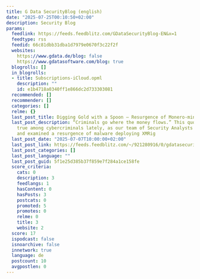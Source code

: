 ```yaml
---
title: G Data SecurityBlog (english)
date: "2025-07-25T00:10:50+02:00"
description: Security Blog
params:
  feedlink: https://feeds.feedblitz.com/GDataSecurityBlog-EN&x=1
  feedtype: rss
  feedid: 66c81dbb31dba1d7979e0670f3c22f2f
  websites:
    https://www.gdata.de/blog: false
    https://www.gdatasoftware.com/blog: true
  blogrolls: []
  in_blogrolls:
  - title: Subscriptions-iCloud.opml
    description: ""
    id: e1b4718a0340ff1e866dc2d733303081
  recommended: []
  recommender: []
  categories: []
  relme: {}
  last_post_title: Digging Gold with a Spoon – Resurgence of Monero-mining Malware
  last_post_description: “Criminals go where the money flows.” This quote is indeed
    true among cybercriminals lately, as our team of Security Analysts discovered
    and examined a resurgence of malware deploying XMRig
  last_post_date: "2025-07-07T10:00:00+02:00"
  last_post_link: https://feeds.feedblitz.com/~/921280916/0/gdatasecurityblog-en~Digging-Gold-with-a-Spoon-%e2%80%93-Resurgence-of-Moneromining-Malware
  last_post_categories: []
  last_post_language: ""
  last_post_guid: 5f1e25d385b37f859e7f284a1ce158fe
  score_criteria:
    cats: 0
    description: 3
    feedlangs: 1
    hasContent: 0
    hasPosts: 3
    postcats: 0
    promoted: 5
    promotes: 0
    relme: 0
    title: 3
    website: 2
  score: 17
  ispodcast: false
  isnoarchive: false
  innetwork: true
  language: de
  postcount: 10
  avgpostlen: 0
---
```

